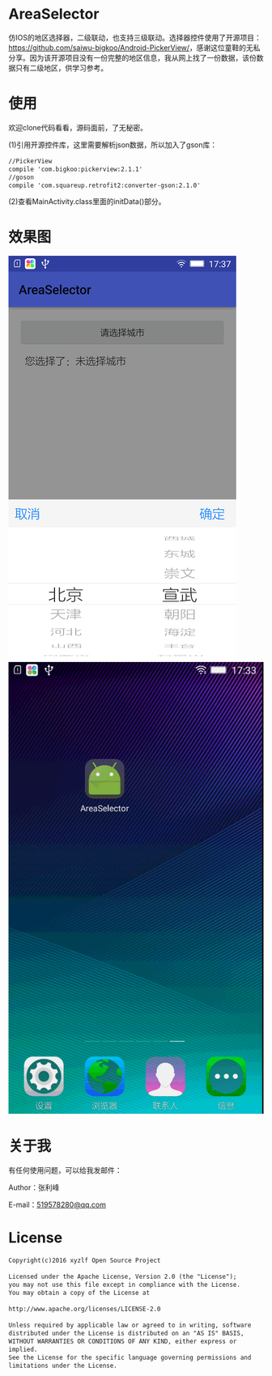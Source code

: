 # AreaSelector
仿IOS的地区选择器，二级联动，也支持三级联动。选择器控件使用了开源项目：<https://github.com/saiwu-bigkoo/Android-PickerView/>，感谢这位童鞋的无私分享。因为该开源项目没有一份完整的地区信息，我从网上找了一份数据，该份数据只有二级地区，供学习参考。

# 使用

欢迎clone代码看看，源码面前，了无秘密。

(1)引用开源控件库，这里需要解析json数据，所以加入了gson库：  

	//PickerView
    compile 'com.bigkoo:pickerview:2.1.1'
    //goson
    compile 'com.squareup.retrofit2:converter-gson:2.1.0'
	
(2)查看MainActivity.class里面的initData()部分。

# 效果图
<img src="area.png"/>


<img src="area.gif"/>

# 关于我
有任何使用问题，可以给我发邮件：

Author：张利峰

E-mail：519578280@qq.com

# License

    Copyright(c)2016 xyzlf Open Source Project
    
    Licensed under the Apache License, Version 2.0 (the "License");
    you may not use this file except in compliance with the License.
    You may obtain a copy of the License at
    
    http://www.apache.org/licenses/LICENSE-2.0
    
    Unless required by applicable law or agreed to in writing, software
    distributed under the License is distributed on an "AS IS" BASIS,
    WITHOUT WARRANTIES OR CONDITIONS OF ANY KIND, either express or implied.
    See the License for the specific language governing permissions and
    limitations under the License.
